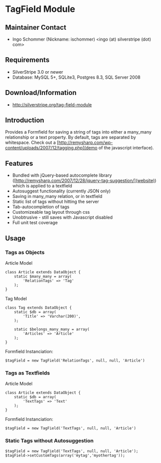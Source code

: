 # TagField Module

## Maintainer Contact

 * Ingo Schommer (Nickname: ischommer) <ingo (at) silverstripe (dot) com>

## Requirements

 * SilverStripe 3.0 or newer
 * Database: MySQL 5+, SQLite3, Postgres 8.3, SQL Server 2008

## Download/Information

 * http://silverstripe.org/tag-field-module

## Introduction

Provides a Formfield for saving a string of tags into either a many_many relationship or a text property. By default, tags are separated by whitespace. Check out a [http://remysharp.com/wp-content/uploads/2007/12/tagging.php](demo of the javascript interface).

## Features

  * Bundled with jQuery-based autocomplete library ([http://remysharp.com/2007/12/28/jquery-tag-suggestion/](website)) which is applied to a textfield
  * Autosuggest functionality (currently JSON only)
  * Saving in many_many relation, or in textfield
  * Static list of tags without hitting the server
  * Tab-autocompletion of tags
  * Customizeable tag layout through css
  * Unobtrusive - still saves with Javascript disabled
  * Full unit test coverage

## Usage

### Tags as Objects

Article Model

	class Article extends DataObject {
		static $many_many = array(
			'RelationTags' => 'Tag'
		);
	}

Tag Model

	class Tag extends DataObject {
		static $db = array(
			'Title' => 'Varchar(200)',
		);

		static $belongs_many_many = array(
			'Articles' => 'Article'
		);
	}

Formfield Instanciation:

	$tagField = new TagField('RelationTags', null, null, 'Article')

### Tags as Textfields

Article Model

	class Article extends DataObject {
		static $db = array(
			'TextTags' => 'Text'
		);
	}

Formfield Instanciation:

	$tagField = new TagField('TextTags', null, null, 'Article')

### Static Tags without Autosuggestion

	$tagField = new TagField('TextTags', null, null, 'Article');
	$tagField->setCustomTags(array('mytag','myothertag'));